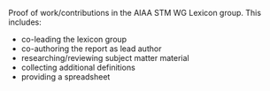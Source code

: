 Proof of work/contributions in the AIAA STM WG Lexicon group. This includes:
- co-leading the lexicon group
- co-authoring the report as lead author 
- researching/reviewing subject matter material 
- collecting additional definitions
- providing a spreadsheet 
